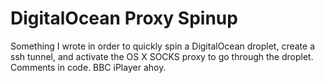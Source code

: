 DigitalOcean Proxy Spinup
=========================

Something I wrote in order to quickly spin a DigitalOcean droplet, create
a ssh tunnel, and activate the OS X SOCKS proxy to go through the droplet.
Comments in code. BBC iPlayer ahoy.
